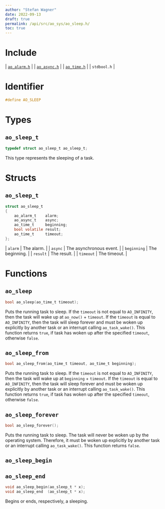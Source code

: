 ```yaml
---
author: "Stefan Wagner"
date: 2022-09-13
draft: true
permalink: /api/src/ao_sys/ao_sleep.h/
toc: true
---
```


# Include

| [`ao_alarm.h`](ao_alarm.h.md) |
| [`ao_async.h`](ao_async.h.md) |
| [`ao_time.h`](ao_time.h.md) |
| `stdbool.h` |

# Identifier

```c
#define AO_SLEEP
```

# Types

## `ao_sleep_t`

```c
typedef struct ao_sleep_t ao_sleep_t;
```

This type represents the sleeping of a task.

# Structs

## `ao_sleep_t`

```c
struct ao_sleep_t
{
    ao_alarm_t    alarm;
    ao_async_t    async;
    ao_time_t     beginning;
    bool volatile result;
    ao_time_t     timeout;
};
```

| `alarm` | The alarm. |
| `async` | The asynchronous event. |
| `beginning` | The beginning. |
| `result` | The result. |
| `timeout` | The timeout. |

# Functions

## `ao_sleep`

```c
bool ao_sleep(ao_time_t timeout);
```

Puts the running task to sleep. If the `timeout` is not equal to `AO_INFINITY`, then the task will wake up at `ao_now()` + `timeout`. If the `timeout` is equal to `AO_INFINITY`, then the task will sleep forever and must be woken up explicitly by another task or an interrupt calling `ao_task_wake()`. This function returns `true`, if task has woken up after the specified `timeout`, otherwise `false`.

## `ao_sleep_from`

```c
bool ao_sleep_from(ao_time_t timeout, ao_time_t beginning);
```

Puts the running task to sleep. If the `timeout` is not equal to `AO_INFINITY`, then the task will wake up at `beginning` + `timeout`. If the `timeout` is equal to `AO_INFINITY`, then the task will sleep forever and must be woken up explicitly by another task or an interrupt calling `ao_task_wake()`. This function returns `true`, if task has woken up after the specified `timeout`, otherwise `false`.


## `ao_sleep_forever`

```c
bool ao_sleep_forever();
```

Puts the running task to sleep. The task will never be woken up by the operating system. Therefore, it must be woken up explicitly by another task or an interrupt calling `ao_task_wake()`. This function returns `false`.

## `ao_sleep_begin`
## `ao_sleep_end`

```c
void ao_sleep_begin(ao_sleep_t * x);
void ao_sleep_end  (ao_sleep_t * x);
```

Begins or ends, respectively, a sleeping.
